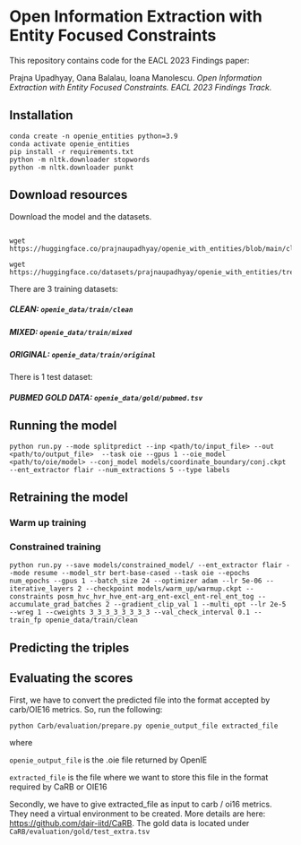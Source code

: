 # Open Information Extraction with Entity Focused Constraints

This repository contains code for the EACL 2023 Findings paper:

Prajna Upadhyay, Oana Balalau, Ioana Manolescu. _Open Information Extraction with Entity Focused Constraints. EACL 2023 Findings Track._

## Installation
```
conda create -n openie_entities python=3.9
conda activate openie_entities
pip install -r requirements.txt
python -m nltk.downloader stopwords
python -m nltk.downloader punkt
```

## Download resources

Download the model and the datasets.

```

wget https://huggingface.co/prajnaupadhyay/openie_with_entities/blob/main/clean_seed_777.ckpt

wget https://huggingface.co/datasets/prajnaupadhyay/openie_with_entities/tree/main/openie_data

```
There are 3 training datasets:

##### CLEAN: `openie_data/train/clean`
##### MIXED: `openie_data/train/mixed`
##### ORIGINAL: `openie_data/train/original`

There is 1 test dataset:

##### PUBMED GOLD DATA: `openie_data/gold/pubmed.tsv`



## Running the model

```
python run.py --mode splitpredict --inp <path/to/input_file> --out <path/to/output_file>  --task oie --gpus 1 --oie_model <path/to/oie/model> --conj_model models/coordinate_boundary/conj.ckpt --ent_extractor flair --num_extractions 5 --type labels

```

## Retraining the model

### Warm up training

 

### Constrained training

```
python run.py --save models/constrained_model/ --ent_extractor flair --mode resume --model_str bert-base-cased --task oie --epochs num_epochs --gpus 1 --batch_size 24 --optimizer adam --lr 5e-06 --iterative_layers 2 --checkpoint models/warm_up/warmup.ckpt --constraints posm_hvc_hvr_hve_ent-arg_ent-excl_ent-rel_ent_tog --accumulate_grad_batches 2 --gradient_clip_val 1 --multi_opt --lr 2e-5 --wreg 1 --cweights 3_3_3_3_3_3_3_3 --val_check_interval 0.1 --train_fp openie_data/train/clean
```

## Predicting the triples

## Evaluating the scores

First, we have to convert the predicted file into the format accepted by carb/OIE16 metrics. So, run the following:


`python Carb/evaluation/prepare.py openie_output_file extracted_file `


where

`openie_output_file` is the .oie file returned by OpenIE

`extracted_file` is the file where we want to store this file in the format required by CaRB or OIE16

Secondly, we have to give extracted_file as input to carb / oi16 metrics. They need a virtual environment to be created. More details are here: https://github.com/dair-iitd/CaRB. 
The gold data is located under `CaRB/evaluation/gold/test_extra.tsv`


